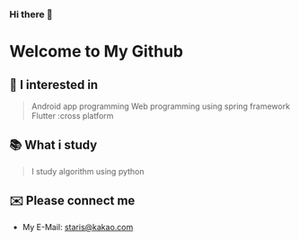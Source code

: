 ### Hi there 👋

# Welcome to My Github

## 📱 I interested in
> Android app programming
> Web programming using spring framework
> Flutter :cross platform


## 📚 What i study
>I study algorithm using python

## ✉️ Please connect me
 - My E-Mail: staris@kakao.com
 
 
<!--
**sungdoolim/sungdoolim** is a ✨ _special_ ✨ repository because its `README.md` (this file) appears on your GitHub profile.

Here are some ideas to get you started:

- 🔭 I’m currently working on ...
- 🌱 I’m currently learning ...
- 👯 I’m looking to collaborate on ...
- 🤔 I’m looking for help with ...
- 💬 Ask me about ...
- 📫 How to reach me: ...
- 😄 Pronouns: ...
- ⚡ Fun fact: ...
-->
